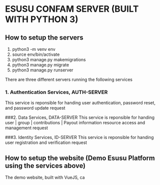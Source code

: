 # ESUSU CONFAM SERVER (BUILT WITH PYTHON 3)

## How to setup the servers
1. python3 -m venv env
2. source env/bin/activate
3. python3 manage.py makemigrations
4. python3 manage.py migrate
5. python3 manage.py runserver

There are three different servers running the following services

### 1. Authentication Services, AUTH-SERVER
This service is reponsible for handing user authentication, password reset, and password update request

###2. Data Services, DATA-SERVER
This service is reponsible for handing user | group | contributions | Payout information resource access and management request

###3. Identity Services, ID-SERVER
This service is reponsible for handing user registration and verification request

## How to setup the website (Demo Esusu Platform using the services above)
The demo website, built with VueJS, ca


